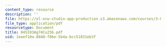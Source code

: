 ```yaml
---
content_type: resource
description: ''
file: https://ol-ocw-studio-app-production.s3.amazonaws.com/courses/3-094-materials-in-human-experience-spring-2004/1eeef10a8848f8be5b4abcc51031eb3f_04SI03Ag74Cu25b.pdf
file_type: application/pdf
resourcetype: Document
title: 04SI03Ag74Cu25b.pdf
uid: 1eeef10a-8848-f8be-5b4a-bcc51031eb3f
---
```

